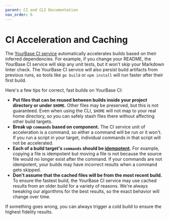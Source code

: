 ```yaml
---
parent: CI and CLI Documentation
nav_order: 6
---
```


# CI Acceleration and Caching

The [YourBase CI service][] automatically accelerates builds based on their
inferred dependencies. For example, if you change your README, the YourBase
CI service will skip any unit tests, but it won't skip your Markdown linter
check. The YourBase CI service will also persist build artifacts from
previous runs, so tools like `go build` or `npm install` will run faster
after their first build.

Here's a few tips for correct, fast builds on YourBase CI:

- **Put files that can be reused between builds inside your project directory
  or under `$HOME`.** Other files may be preserved, but this is not guaranteed.
  Even when using the CLI, `$HOME` will not map to your real home directory, so
  you can safely stash files there without affecting other build targets.
- **Break up `commands` based on component.** The CI service unit of
  acceleration is a command, so either a command will be run or it won't. If you
  run a script in your target, individual commands in that script will not be
  accelerated.
- **Each of a build target's `commands` should be [idempotent][].** For example,
  copying a file is idempotent but moving a file is not because the source file
  would no longer exist after the command. If your commands are not idempotent,
  your builds may have incorrect results when a command gets skipped.
- **Don't assume that the cached files will be from the most recent build.**
  To ensure the fastest build, the YourBase CI service may use cached results
  from an older build for a variety of reasons. We're always tweaking our
  algorithms for the best results, so the exact behavior will change over time.

If something goes wrong, you can always trigger a cold build to ensure the
highest fidelity results.

[idempotent]: https://en.wikipedia.org/wiki/Idempotence#Computer_science_meaning
[YourBase CI service]: https://app.yourbase.io
